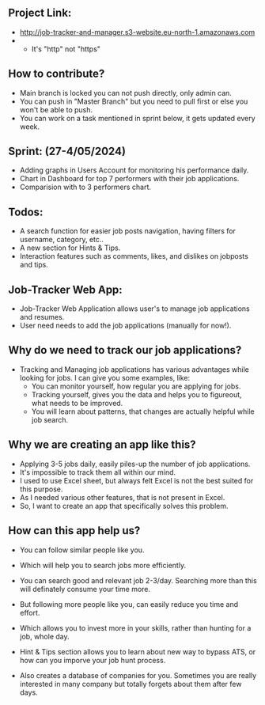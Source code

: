 ## Project Link:
+ http://job-tracker-and-manager.s3-website.eu-north-1.amazonaws.com
+ + It's "http" not "https"


## How to contribute?
+ Main branch is locked you can not push directly, only admin can.
+ You can push in "Master Branch" but you need to pull first or else you won't be able to push.
+ You can work on a task mentioned in sprint below, it gets updated every week.

## Sprint: (27-4/05/2024)
+ Adding graphs in Users Account for monitoring his performance daily.
+ Chart in Dashboard for top 7 performers with their job applications.
+ Comparision with to 3 performers chart.

## Todos:
+ A search function for easier job posts navigation, having filters for username, category, etc..
+ A new section for Hints & Tips.
+ Interaction features such as comments, likes, and dislikes on jobposts and tips.
  
## Job-Tracker Web App:
+ Job-Tracker Web Application allows user's to manage job applications and resumes.
+ User need needs to add the job applications (manually for now!).

## Why do we need to track our job applications?
+ Tracking and Managing job applications has various advantages while looking for jobs. I can give you some examples, like:
   + You can monitor yourself, how regular you are applying for jobs.
   + Tracking yourself, gives you the data and helps you to figureout, what needs to be improved.
   + You will learn about patterns, that changes are actually helpful while job search.

## Why we are creating an app like this?
+ Applying 3-5 jobs daily, easily piles-up the number of job applications.
+ It's impossible to track them all within our mind.
+ I used to use Excel sheet, but always felt Excel is not the best suited for this purpose.
+ As I needed various other features, that is not present in Excel.
+ So, I want to create an app that specifically solves this problem.

## How can this app help us?
+ You can follow similar people like you.
+ Which will help you to search jobs more efficiently.
+ You can search good and relevant job 2-3/day. Searching more than this will definately consume your time more.
+ But following more people like you, can easily reduce you time and effort.
+ Which allows you to invest more in your skills, rather than hunting for a job, whole day.

+ Hint & Tips section allows you to learn about new way to bypass ATS, or how can you imporve your job hunt process.
+ Also creates a database of companies for you. Sometimes you are really interested in many company but totally forgets about them after few days.